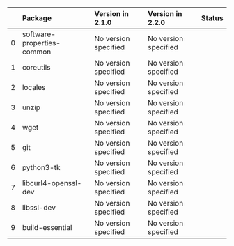 <!-- markdown-link-check-disable -->

|    | Package                    | Version in 2.1.0     | Version in 2.2.0     | Status   |
|---:|:---------------------------|:---------------------|:---------------------|:---------|
|  0 | software-properties-common | No version specified | No version specified |          |
|  1 | coreutils                  | No version specified | No version specified |          |
|  2 | locales                    | No version specified | No version specified |          |
|  3 | unzip                      | No version specified | No version specified |          |
|  4 | wget                       | No version specified | No version specified |          |
|  5 | git                        | No version specified | No version specified |          |
|  6 | python3-tk                 | No version specified | No version specified |          |
|  7 | libcurl4-openssl-dev       | No version specified | No version specified |          |
|  8 | libssl-dev                 | No version specified | No version specified |          |
|  9 | build-essential            | No version specified | No version specified |          |